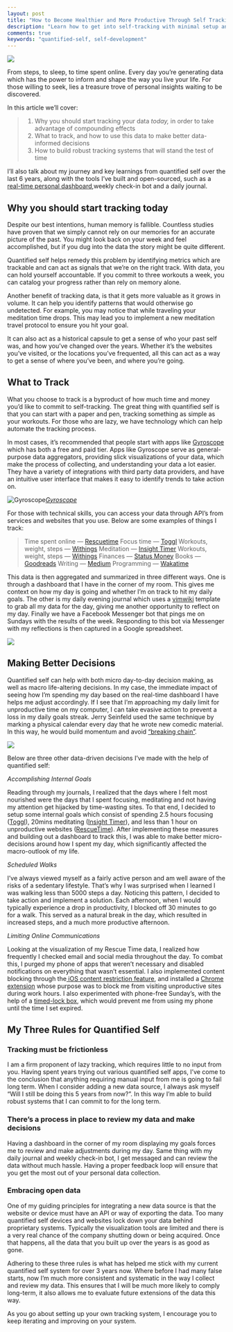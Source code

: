 ```yaml
---
layout: post
title: "How to Become Healthier and More Productive Through Self Tracking Without Spending Hundreds of Dollars"
description: "Learn how to get into self-tracking with minimal setup and maximum results"
comments: true
keywords: "quantified-self, self-development"
---
```


![](https://cdn-images-1.medium.com/max/2476/1*LlFLOHQR0vg6cVOgZn5XFg.png)

From steps, to sleep, to time spent online. Every day you’re generating data which has the power to inform and shape the way you live your life. For those willing to seek, lies a treasure trove of personal insights waiting to be discovered.

In this article we’ll cover:
> 1. Why you should start tracking your data *today,* in order to take advantage of compounding effects
> 2. What to track, and how to use this data to make better data-informed decisions
> 3. How to build robust tracking systems that will stand the test of time

I’ll also talk about my journey and key learnings from quantified self over the last 6 years, along with the tools I’ve built and open-sourced, such as a [real-time personal dashboard](https://github.com/andreilys/personal_dashboard),weekly check-in bot and a daily journal.

## Why you should start tracking today

Despite our best intentions, human memory is fallible. Countless studies have proven that we simply cannot rely on our memories for an accurate picture of the past. You might look back on your week and feel accomplished, but if you dug into the data the story might be quite different.

Quantified self helps remedy this problem by identifying metrics which are trackable and can act as signals that we’re on the right track. With data, you can hold yourself accountable. If you commit to three workouts a week, you can catalog your progress rather than rely on memory alone.

Another benefit of tracking data, is that it gets more valuable as it grows in volume. It can help you identify patterns that would otherwise go undetected. For example, you may notice that while traveling your meditation time drops. This may lead you to implement a new meditation travel protocol to ensure you hit your goal.

It can also act as a historical capsule to get a sense of who your past self was, and how you’ve changed over the years. Whether it’s the websites you’ve visited, or the locations you’ve frequented, all this can act as a way to get a sense of where you’ve been, and where you’re going.

## What to Track

What you choose to track is a byproduct of how much time and money you’d like to commit to self-tracking. The great thing with quantified self is that you can start with a paper and pen, tracking something as simple as your workouts. For those who are lazy, we have technology which can help automate the tracking process.

In most cases, it’s recommended that people start with apps like [Gyroscope](https://gyrosco.pe/) which has both a free and paid tier. Apps like Gyroscope serve as general-purpose data aggregators, providing slick visualizations of your data, which make the process of collecting, and understanding your data a lot easier. They have a variety of integrations with third party data providers, and have an intuitive user interface that makes it easy to identify trends to take action on.

![[Gyroscope](https://gyrosco.pe/)](https://cdn-images-1.medium.com/max/2000/1*yqtk5iRX4gH1_bySt2XVZQ.png)*[Gyroscope](https://gyrosco.pe/)*

For those with technical skills, you can access your data through API’s from services and websites that you use. Below are some examples of things I track:

> Time spent online — [Rescuetime](https://www.rescuetime.com/)
> Focus time — [Toggl](https://toggl.com/)
> Workouts, weight, steps — [Withings](https://www.withings.com/)
> Meditation — [Insight Timer](https://insighttimer.com/)
> Workouts, weight, steps — [Withings](https://www.withings.com/)
> Finances — [Status Money](https://statusmoney.com/)
> Books — [Goodreads](https://www.goodreads.com/)
> Writing — [Medium](https://medium.com/)
> Programming — [Wakatime](https://wakatime.com/)

This data is then aggregated and summarized in three different ways. One is through a dashboard that I have in the corner of my room. This gives me context on how my day is going and whether I’m on track to hit my daily goals. The other is my daily evening journal which uses a [vimwiki](https://vimwiki.github.io) template to grab all my data for the day, giving me another opportunity to reflect on my day. Finally we have a Facebook Messenger bot that pings me on Sundays with the results of the week. Responding to this bot via Messenger with my reflections is then captured in a Google spreadsheet.

![](https://cdn-images-1.medium.com/max/2624/1*I6PKAnzVrdFrPO3r5r7gJA.png)

## Making Better Decisions

Quantified self can help with both micro day-to-day decision making, as well as macro life-altering decisions. In my case, the immediate impact of seeing how I’m spending my day based on the real-time dashboard I have helps me adjust accordingly. If I see that I’m approaching my daily limit for unproductive time on my computer, I can take evasive action to prevent a loss in my daily goals streak. Jerry Seinfeld used the same technique by marking a physical calendar every day that he wrote new comedic material. In this way, he would build momentum and avoid [“breaking chain”](https://www.writersstore.com/dont-break-the-chain-jerry-seinfeld/).

![](https://cdn-images-1.medium.com/max/2208/1*Ang8HOeKHkNrTS9WzxNYKQ.png)

Below are three other data-driven decisions I’ve made with the help of quantified self:

*Accomplishing Internal Goals*

Reading through my journals, I realized that the days where I felt most nourished were the days that I spent focusing, meditating and not having my attention get hijacked by time-wasting sites. To that end, I decided to setup some internal goals which consist of spending 2.5 hours focusing ([Toggl](https://toggl.com/)), 20mins meditating ([Insight Timer](https://insighttimer.com/)), and less than 1 hour on unproductive websites ([RescueTime](https://www.rescuetime.com/)). After implementing these measures and building out a dashboard to track this, I was able to make better micro-decisions around how I spent my day, which significantly affected the macro-outlook of my life.

*Scheduled Walks*

I’ve always viewed myself as a fairly active person and am well aware of the risks of a sedentary lifestyle. That’s why I was surprised when I learned I was walking less than 5000 steps a day. Noticing this pattern, I decided to take action and implement a solution. Each afternoon, when I would typically experience a drop in productivity, I blocked off 30 minutes to go for a walk. This served as a natural break in the day, which resulted in increased steps, and a much more productive afternoon.

*Limiting Online Communications*

Looking at the visualization of my Rescue Time data, I realized how frequently I checked email and social media throughout the day. To combat this, I purged my phone of apps that weren’t necessary and disabled notifications on everything that wasn’t essential. I also implemented content blocking through the[ iOS content restriction feature](https://support.apple.com/en-us/HT201304), and installed a [Chrome extension](https://chrome.google.com/webstore/detail/go-fucking-work/hibmkkpfegfiinilnlabbfnjcopdiiig?hl=en) whose purpose was to block me from visiting unproductive sites during work hours. I also experimented with phone-free Sunday’s, with the help of a [timed-lock box](https://www.amazon.com/Kitchen-Safe-Locking-Container-Height/dp/B00JGFQTD2), which would prevent me from using my phone until the time I set expired.

## My Three Rules for Quantified Self

### Tracking must be frictionless

I am a firm proponent of lazy tracking, which requires little to no input from you. Having spent years trying out various quantified self apps, I’ve come to the conclusion that anything requiring manual input from me is going to fail long term. When I consider adding a new data source, I always ask myself “Will I still be doing this 5 years from now?”. In this way I’m able to build robust systems that I can commit to for the long term.

### There’s a process in place to review my data and make decisions

Having a dashboard in the corner of my room displaying my goals forces me to review and make adjustments during my day. Same thing with my daily journal and weekly check-in bot, I get messaged and can review the data without much hassle. Having a proper feedback loop will ensure that you get the most out of your personal data collection.

### Embracing open data

One of my guiding principles for integrating a new data source is that the website or device must have an API or way of exporting the data. Too many quantified self devices and websites lock down your data behind proprietary systems. Typically the visualization tools are limited and there is a very real chance of the company shutting down or being acquired. Once that happens, all the data that you built up over the years is as good as gone.

Adhering to these three rules is what has helped me stick with my current quantified self system for over 3 years now. Where before I had many false starts, now I’m much more consistent and systematic in the way I collect and review my data. This ensures that I will be much more likely to comply long-term, it also allows me to evaluate future extensions of the data this way.

As you go about setting up your own tracking system, I encourage you to keep iterating and improving on your system.

